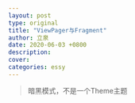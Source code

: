 ```yaml
---
layout: post
type: original
title: "ViewPager与Fragment"
author: 立泉
date: 2020-06-03 +0800
description: 
cover: 
categories: essy
---
```


> 暗黑模式，不是一个Theme主题


